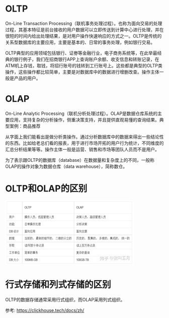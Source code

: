 # OLTP

On-Line Transaction Processing（联机事务处理过程）。也称为面向交易的处理过程，其基本特征是前台接收的用户数据可以立即传送到计算中心进行处理，并在很短的时间内给出处理结果，是对用户操作快速响应的方式之一。OLTP是传统的关系型数据库的主要应用，主要是基本的、日常的事务处理，例如银行交易。

OLTP典型的应用领域包括银行、证劵等金融行业，电子商务系统等，在此举最经典的银行例子，我们在招商银行APP上查询账户余额、收支信息和转账记录，在ATM机上存钱，取钱，将招行账号的钱转到工行账号上。这些都是典型的OLTP类操作，这些操作都比较简单，主要是对数据库中的数据进行增删改查。操作主体一般是产品的用户。


# OLAP

On-Line Analytic Processing（联机分析处理过程）。OLAP是数据仓库系统的主要应用，支持复杂的分析操作，侧重决策支持，并且提供直观易懂的查询结果。典型案例：商品推荐

从字面上我们能看出是做分析类操作。通过分析数据库中的数据来得出一些结论性的东西。比如给老总们看的报表，用于进行市场开拓的用户行为统计，不同维度的汇总分析结果等等。操作主体一般是运营、销售和市场等团队人员而不是用户。

为了表示跟OLTP的数据库（database）在数据量和复杂度上的不同，一般称OLAP的操作对象为数据仓库（data warehouse），简称数仓。

# OLTP和OLAP的区别

![images](https://github.com/foxliang/Blog/blob/master/images/OLAP%E4%B8%8EOLTP%E5%8C%BA%E5%88%AB.jpg)


# 行式存储和列式存储的区别

OLTP的数据存储通常采用行式组织，而OLAP采用列式组织。

参考: https://clickhouse.tech/docs/zh/
